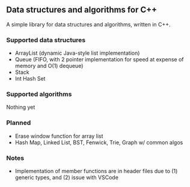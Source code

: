 ## Data structures and algorithms for C++

A simple library for data structures and algorithms, written in C++.

### Supported data structures
- ArrayList (dynamic Java-style list implementation)
- Queue (FIFO, with 2 pointer implementation for speed at expense of memory and O(1) dequeue)
- Stack
- Int Hash Set

### Supported algorithms
Nothing yet

### Planned
- Erase window function for array list
- Hash Map, Linked List, BST, Fenwick, Trie, Graph w/ common algos

### Notes
- Implementation of member functions are in header files due to (1) generic types, and (2) issue with VSCode